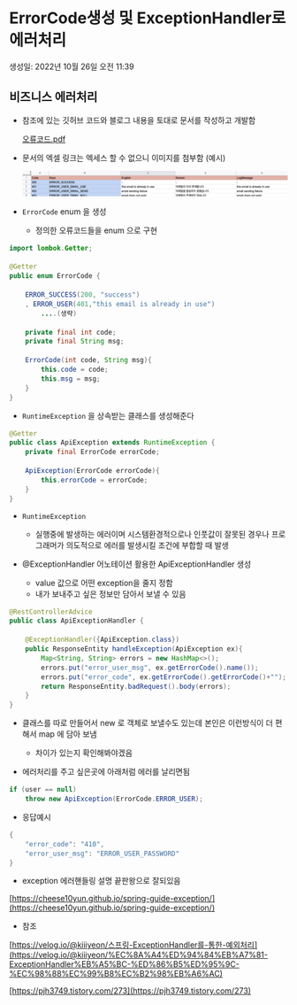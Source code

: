 # ErrorCode생성 및 ExceptionHandler로 에러처리

생성일: 2022년 10월 26일 오전 11:39

## 비즈니스 에러처리

- 참조에 있는 깃허브 코드와 블로그 내용을 토대로 문서를 작성하고 개발함
    
    [오류코드.pdf](../../image/errorhandling1.pdf)
    
- 문서의 엑셀 링크는 엑세스 할 수 없으니 이미지를 첨부함 (예시)
    
    ![스크린샷 2022-10-27 오전 9.26.02.png](../../image/errorhandling2.png)
    

- `ErrorCode` enum 을 생성
    - 정의한 오류코드들을 enum 으로 구현

```java
import lombok.Getter;

@Getter
public enum ErrorCode {

    ERROR_SUCCESS(200, "success")
    , ERROR_USER(401,"this email is already in use")
		....(생략)

    private final int code;
    private final String msg;

    ErrorCode(int code, String msg){
        this.code = code;
        this.msg = msg;
    }
}
```

- `RuntimeException` 을 상속받는 클래스를 생성해준다

```java
@Getter
public class ApiException extends RuntimeException {
    private final ErrorCode errorCode;
    
    ApiException(ErrorCode errorCode){
        this.errorCode = errorCode;
    }
}
```

- `RuntimeException`
    - 실행중에 발생하는 에러이며 시스템환경적으로나 인풋값이 잘못된 경우나 프로그래머가 의도적으로 에러를 발생시킬 조건에 부합할 때 발생

- @ExceptionHandler 어노테이션 활용한 ApiExceptionHandler 생성
    - value 값으로 어떤 exception을 줄지 정함
    - 내가 보내주고 싶은 정보만 담아서 보낼 수 있음

```java
@RestControllerAdvice
public class ApiExceptionHandler {

    @ExceptionHandler({ApiException.class})
    public ResponseEntity handleException(ApiException ex){
        Map<String, String> errors = new HashMap<>();
        errors.put("error_user_msg", ex.getErrorCode().name());
        errors.put("error_code", ex.getErrorCode().getErrorCode()+"");
        return ResponseEntity.badRequest().body(errors);
    }
}
```

- 클래스를 따로 만들어서 new 로 객체로 보낼수도 있는데 본인은 이런방식이 더 편해서 map 에 담아 보냄
    - 차이가 있는지 확인해봐야겠음

- 에러처리를 주고 싶은곳에 아래처럼 에러를 날리면됨

```java
if (user == null)
	throw new ApiException(ErrorCode.ERROR_USER);
```

- 응답예시

```java
{
    "error_code": "410",
    "error_user_msg": "ERROR_USER_PASSWORD"
}
```

- exception 에러핸들링 설명 끝판왕으로 잘되있음

[https://cheese10yun.github.io/spring-guide-exception/](https://cheese10yun.github.io/spring-guide-exception/)

- 참조

[https://velog.io/@kiiiyeon/스프링-ExceptionHandler를-통한-예외처리](https://velog.io/@kiiiyeon/%EC%8A%A4%ED%94%84%EB%A7%81-ExceptionHandler%EB%A5%BC-%ED%86%B5%ED%95%9C-%EC%98%88%EC%99%B8%EC%B2%98%EB%A6%AC)

[https://pjh3749.tistory.com/273](https://pjh3749.tistory.com/273)